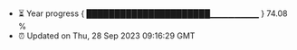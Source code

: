 - ⏳ Year progress { ██████████████████████▁▁▁▁▁▁▁▁ } 74.08 %
- ⏰ Updated on Thu, 28 Sep 2023 09:16:29 GMT

